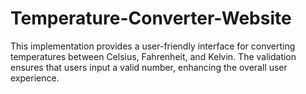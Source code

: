 # Temperature-Converter-Website
This implementation provides a user-friendly interface for converting temperatures between Celsius, Fahrenheit, and Kelvin. The validation ensures that users input a valid number, enhancing the overall user experience.
